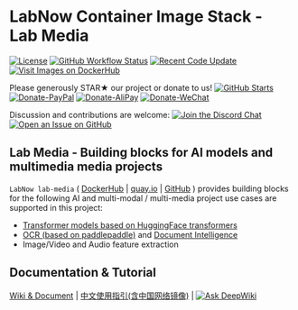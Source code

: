 # LabNow Container Image Stack - Lab Media

[![License](https://img.shields.io/badge/License-BSD%203--Clause-green.svg)](https://opensource.org/licenses/BSD-3-Clause)
[![GitHub Workflow Status](https://img.shields.io/github/actions/workflow/status/LabNow-ai/lab-media/build-docker.yml?branch=main)](https://github.com/LabNow-ai/lab-media/actions/workflows/build-docker.yml)
[![Recent Code Update](https://img.shields.io/github/last-commit/LabNow-ai/lab-media.svg)](https://github.com/LabNow-ai/lab-media/stargazers)
[![Visit Images on DockerHub](https://img.shields.io/badge/DockerHub-Images-green)](https://hub.docker.com/u/labnow)

Please generously STAR★ our project or donate to us! [![GitHub Starts](https://img.shields.io/github/stars/LabNow-ai/lab-media.svg?label=Stars&style=social)](https://github.com/LabNow-ai/lab-media/stargazers)
[![Donate-PayPal](https://img.shields.io/badge/Donate-PayPal-blue.svg)](https://paypal.me/haobibo)
[![Donate-AliPay](https://img.shields.io/badge/Donate-Alipay-blue.svg)](https://raw.githubusercontent.com/wiki/haobibo/resources/img/Donate-AliPay.png)
[![Donate-WeChat](https://img.shields.io/badge/Donate-WeChat-green.svg)](https://raw.githubusercontent.com/wiki/haobibo/resources/img/Donate-WeChat.png)

Discussion and contributions are welcome:
[![Join the Discord Chat](https://img.shields.io/badge/Discuss_on-Discord-green)](https://discord.gg/kHUzgQxgbJ)
[![Open an Issue on GitHub](https://img.shields.io/github/issues/LabNow-ai/lab-media)](https://github.com/LabNow-ai/lab-media/issues)


## Lab Media - Building blocks for AI models and multimedia media projects

`LabNow lab-media` (
    [DockerHub](https://hub.docker.com/u/labnow)
    | [quay.io](https://quay.io/organization/labnow)
    | [GitHub](https://github.com/LabNow-ai/lab-media) )  provides building blocks for the following AI and multi-modal / multi-media project use cases are supported in this project:

- [Transformer models based on HuggingFace transformers](https://hub.docker.com/r/labnow/huggingface-model/tags)
- [OCR (based on paddlepaddle)](https://hub.docker.com/search?q=labnow%2Fpaddleocr) and [Document Intelligence](https://hub.docker.com/search?q=labnow%2Fdoc-ai)
- Image/Video and Audio feature extraction

## Documentation & Tutorial
[Wiki & Document](https://labnow.ai)
| [中文使用指引(含中国网络镜像)](https://labnow-ai.feishu.cn/wiki/wikcn0sBhMtb1KNRSUTettxWstc)
| [![Ask DeepWiki](https://deepwiki.com/badge.svg)](https://deepwiki.com/LabNow-ai/lab-media)
